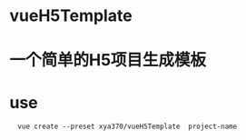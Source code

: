 # vueH5Template 

# 一个简单的H5项目生成模板

# use 

  ```cli
    vue create --preset xya370/vueH5Template  project-name

  ```